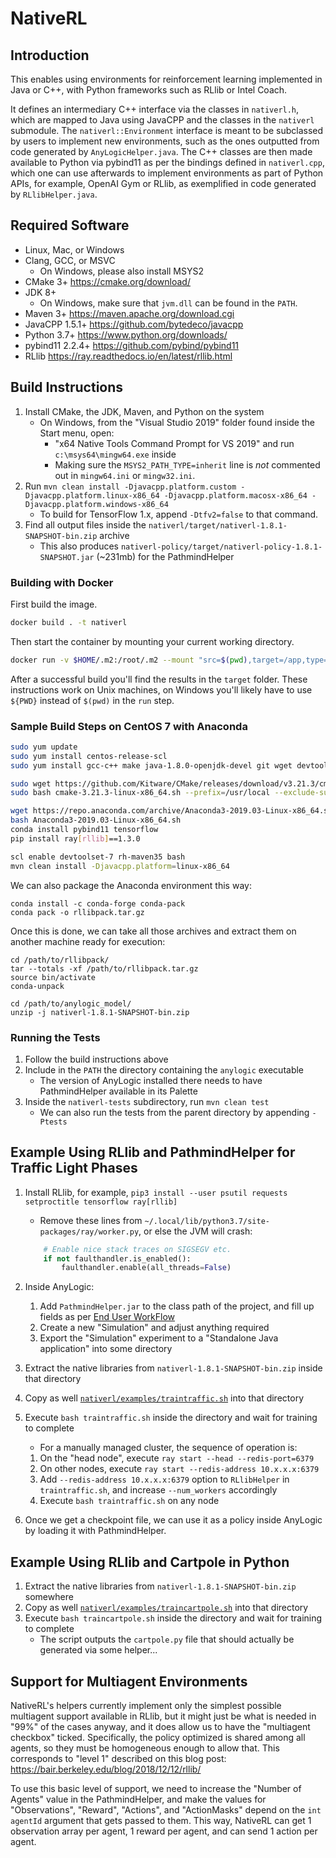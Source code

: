 # NativeRL

## Introduction

This enables using environments for reinforcement learning implemented in Java or C++, with Python frameworks such as RLlib or Intel Coach.

It defines an intermediary C++ interface via the classes in `nativerl.h`, which are mapped to Java using JavaCPP and the classes in the `nativerl` submodule. The `nativerl::Environment` interface is meant to be subclassed by users to implement new environments, such as the ones outputted from code generated by `AnyLogicHelper.java`. The C++ classes are then made available to Python via pybind11 as per the bindings defined in `nativerl.cpp`, which one can use afterwards to implement environments as part of Python APIs, for example, OpenAI Gym or RLlib, as exemplified in code generated by `RLlibHelper.java`.

## Required Software

- Linux, Mac, or Windows
- Clang, GCC, or MSVC
  - On Windows, please also install MSYS2
- CMake 3+ https://cmake.org/download/
- JDK 8+
  - On Windows, make sure that `jvm.dll` can be found in the `PATH`.
- Maven 3+ https://maven.apache.org/download.cgi
- JavaCPP 1.5.1+ https://github.com/bytedeco/javacpp
- Python 3.7+ https://www.python.org/downloads/
- pybind11 2.2.4+ https://github.com/pybind/pybind11
- RLlib https://ray.readthedocs.io/en/latest/rllib.html

## Build Instructions

1.  Install CMake, the JDK, Maven, and Python on the system
    - On Windows, from the "Visual Studio 2019" folder found inside the Start menu, open:
      - "x64 Native Tools Command Prompt for VS 2019" and run `c:\msys64\mingw64.exe` inside
      - Making sure the `MSYS2_PATH_TYPE=inherit` line is _not_ commented out in `mingw64.ini` or `mingw32.ini`.
2.  Run `mvn clean install -Djavacpp.platform.custom -Djavacpp.platform.linux-x86_64 -Djavacpp.platform.macosx-x86_64 -Djavacpp.platform.windows-x86_64`
    - To build for TensorFlow 1.x, append `-Dtfv2=false` to that command.
3.  Find all output files inside the `nativerl/target/nativerl-1.8.1-SNAPSHOT-bin.zip` archive
    - This also produces `nativerl-policy/target/nativerl-policy-1.8.1-SNAPSHOT.jar` (~231mb) for the PathmindHelper

### Building with Docker

First build the image.

```bash
docker build . -t nativerl
```

Then start the container by mounting your current working directory.

```bash
docker run -v $HOME/.m2:/root/.m2 --mount "src=$(pwd),target=/app,type=bind" nativerl
```

After a successful build you'll find the results in the `target` folder. These instructions work
on Unix machines, on Windows you'll likely have to use `${PWD}` instead of `$(pwd)` in the `run` step.

### Sample Build Steps on CentOS 7 with Anaconda

```bash
sudo yum update
sudo yum install centos-release-scl
sudo yum install gcc-c++ make java-1.8.0-openjdk-devel git wget devtoolset-7 rh-maven35

sudo wget https://github.com/Kitware/CMake/releases/download/v3.21.3/cmake-3.21.3-linux-x86_64.sh
sudo bash cmake-3.21.3-linux-x86_64.sh --prefix=/usr/local --exclude-subdir --skip-license

wget https://repo.anaconda.com/archive/Anaconda3-2019.03-Linux-x86_64.sh
bash Anaconda3-2019.03-Linux-x86_64.sh
conda install pybind11 tensorflow
pip install ray[rllib]==1.3.0

scl enable devtoolset-7 rh-maven35 bash
mvn clean install -Djavacpp.platform=linux-x86_64
```

We can also package the Anaconda environment this way:

```
conda install -c conda-forge conda-pack
conda pack -o rllibpack.tar.gz
```

Once this is done, we can take all those archives and extract them on another machine ready for execution:

```
cd /path/to/rllibpack/
tar --totals -xf /path/to/rllibpack.tar.gz
source bin/activate
conda-unpack

cd /path/to/anylogic_model/
unzip -j nativerl-1.8.1-SNAPSHOT-bin.zip
```

### Running the Tests

1.  Follow the build instructions above
2.  Include in the `PATH` the directory containing the `anylogic` executable
    - The version of AnyLogic installed there needs to have PathmindHelper available in its Palette
3.  Inside the `nativerl-tests` subdirectory, run `mvn clean test`
    - We can also run the tests from the parent directory by appending `-Ptests`

## Example Using RLlib and PathmindHelper for Traffic Light Phases

1.  Install RLlib, for example, `pip3 install --user psutil requests setproctitle tensorflow ray[rllib]`

    - Remove these lines from `~/.local/lib/python3.7/site-packages/ray/worker.py`, or else the JVM will crash:

    ```python
        # Enable nice stack traces on SIGSEGV etc.
        if not faulthandler.is_enabled():
            faulthandler.enable(all_threads=False)
    ```

2.  Inside AnyLogic:

    1. Add `PathmindHelper.jar` to the class path of the project, and fill up fields as per [End User WorkFlow](PathmindPolicyHelper/README.md#end-user-workflow)
    2. Create a new "Simulation" and adjust anything required
    3. Export the "Simulation" experiment to a "Standalone Java application" into some directory

3.  Extract the native libraries from `nativerl-1.8.1-SNAPSHOT-bin.zip` inside that directory
4.  Copy as well [`nativerl/examples/traintraffic.sh`](nativerl/examples/traintraffic.sh) into that directory
5.  Execute `bash traintraffic.sh` inside the directory and wait for training to complete

    - For a manually managed cluster, the sequence of operation is:

    1. On the "head node", execute `ray start --head --redis-port=6379`
    2. On other nodes, execute `ray start --redis-address 10.x.x.x:6379`
    3. Add `--redis-address 10.x.x.x:6379` option to `RLlibHelper` in `traintraffic.sh`, and increase `--num_workers` accordingly
    4. Execute `bash traintraffic.sh` on any node

6.  Once we get a checkpoint file, we can use it as a policy inside AnyLogic by loading it with PathmindHelper.

## Example Using RLlib and Cartpole in Python

1.  Extract the native libraries from `nativerl-1.8.1-SNAPSHOT-bin.zip` somewhere
2.  Copy as well [`nativerl/examples/traincartpole.sh`](nativerl/examples/traincartpole.sh) into that directory
3.  Execute `bash traincartpole.sh` inside the directory and wait for training to complete
    - The script outputs the `cartpole.py` file that should actually be generated via some helper...

## Support for Multiagent Environments

NativeRL's helpers currently implement only the simplest possible multiagent support available in RLlib, but it might just be what is needed in "99%" of the cases anyway, and it does allow us to have the "multiagent checkbox" ticked. Specifically, the policy optimized is shared among all agents, so they must be homogeneous enough to allow that. This corresponds to "level 1" described on this blog post: https://bair.berkeley.edu/blog/2018/12/12/rllib/

To use this basic level of support, we need to increase the "Number of Agents" value in the PathmindHelper, and make the values for "Observations", "Reward", "Actions", and "ActionMasks" depend on the `int agentId` argument that gets passed to them. This way, NativeRL can get 1 observation array per agent, 1 reward per agent, and can send 1 action per agent.
